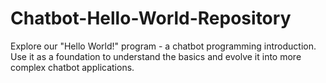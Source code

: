 # Chatbot-Hello-World-Repository
Explore our "Hello World!" program - a chatbot programming introduction. Use it as a foundation to understand the basics and evolve it into more complex chatbot applications.
